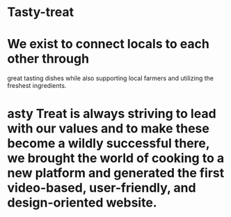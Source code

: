 ﻿# Tasty-treat
 # We exist to connect locals to each other through
great tasting dishes while also supporting
local farmers and utilizing the freshest ingredients.
# asty Treat is always striving to lead with our values and to make these become a wildly successful there, we brought the world of cooking to a new platform and generated the first video-based, user-friendly, and design-oriented website.
# 
